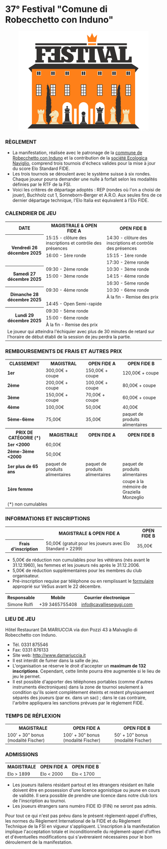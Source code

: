 # 37° Festival "Comune di Robecchetto con Induno"

<div align="center"><img src="../marchio_festival.png" alt="Festival RCI" /></div>

### RÈGLEMENT

- La manifestation, réalisée avec le patronage de la [commune de Robecchetto con Induno](http://www.commune.robecchetto-con-induno.mi.it/) et la contribution de la [société Ecologica Naviglio](http://www.ecologicanaviglio.it), comprend trois tournois d'échecs valides pour la mise à jour du score Elo Standard FIDE.
- Les trois tournois se déroulent avec le système suisse à six rondes. Chaque joueur pourra demander une nulle à forfait selon les modalités définies par le RTF de la FSI.
- Voici les critères de départage adoptés : REP (rondes où l'on a choisi de jouer), Buchholz cut 1, Sonneborn-Berger et A.R.O. Aux seules fins de ce dernier départage technique, l'Elo Italia est équivalent à l'Elo FIDE.

### CALENDRIER DE JEU

<table>
  <tr>
    <th>DATE</th>
    <th>MAGISTRALE & OPEN FIDE A</th>
    <th>OPEN FIDE B</th>
  </tr>
  <tr>
    <th rowspan="3">Vendredi 26 décembre 2025</th>
    <td>15:15 - clôture des inscriptions et contrôle des présences</td>
    <td>14:30 - clôture des inscriptions et contrôle des présences</td>
  </tr>
  <tr>
    <td>16:00 - 1ère ronde</td>
    <td>15:15 - 1ère ronde</td>
  </tr>
  <tr>
    <td></td>
    <td>17:30 - 2ème ronde</td>
  </tr>
  <tr>
    <th rowspan="3">Samedi 27 décembre 2025</th>
    <td>09:30 - 2ème ronde</td>
    <td>10:30 - 3ème ronde</td>
  </tr>
  <tr>
    <td>15:00 - 3ème ronde</td>
    <td>14:15 - 4ème ronde</td>
  </tr>
  <tr>
    <td></td>
    <td>16:30 - 5ème ronde</td>
  </tr>
  <tr>
    <th rowspan="3">Dimanche 28 décembre 2025</th>
    <td>09:30 - 4ème ronde</td>
    <td>10:30 - 6ème ronde</td>
  </tr>
    <tr>
    <td></td>
    <td>À la fin - Remise des prix</td>
  </tr>
    <tr>
    <td colspan="2">14:45 - Open Semi-rapide</td>
  </tr>
  <tr>
    <th rowspan="3">Lundi 29 décembre 2025</th>
    <td>09:30 - 5ème ronde</td>
    <td></td>
  </tr>
  <tr>
    <td>15:00 - 6ème ronde </td>
    <td></td>
  </tr>
    <tr>
    <td>À la fin - Remise des prix</td>
    <td></td>
  </tr>
  <tr>
    <td colspan="3">
      Le joueur qui atteindra l'échiquier avec plus de 30 minutes de retard sur l'horaire de début établi de la session de jeu perdra la partie.
    </td>
  </tr>
</table>

### REMBOURSEMENTS DE FRAIS ET AUTRES PRIX

<table>
  <tr>
    <th>CLASSEMENT</th>
    <th>MAGISTRAL</th>
    <th>OPEN FIDE A</th>
    <th>OPEN FIDE B</th>
  </tr>
  <tr>
    <td><b>1er</b></td>
    <td>300,00€ + coupe</td>
    <td>150,00€ + coupe</td>
    <td>120,00€ + coupe</td>
  </tr>
  <tr>
    <td><b>2ème</b></td>
    <td>200,00€ + coupe</td>
    <td>100,00€ + coupe</td>
    <td>80,00€ + coupe</td>
  </tr>
  <tr>
    <td><b>3ème</b></td>
    <td>150,00€ + coupe</td>
    <td>70,00€ + coupe</td>
    <td>60,00€ + coupe</td>
  </tr>
  <tr>
    <td><b>4ème</b></td>
    <td>100,00€</td>
    <td>50,00€</td>
    <td>40,00€</td>
  </tr>
  <tr>
    <td><b>5ème-6ème</b></td>
    <td>75,00€</td>
    <td>35,00€</td>
    <td>paquet de produits alimentaires</td>
  </tr>
  <tr>
    <th>PRIX DE CATÉGORIE (*)</th>
    <th>MAGISTRALE</th>
    <th>OPEN FIDE A</th>
    <th>OPEN FIDE B</th>
  </tr>
  <tr>
    <td><b>1er &lt;2000</b></td>
    <td>60,00€</td>
    <td></td>
    <td></td>
  </tr>
  <tr>
    <td><b>2ème-3ème &lt;2000</b></td>
    <td>50,00€</td>
    <td></td>
    <td></td>
  </tr>
  <tr>
    <td><b>1er plus de 65 ans</b></td>
    <td>paquet de produits alimentaires</td>
    <td>paquet de produits alimentaires</td>
    <td>paquet de produits alimentaires</td>
  </tr>
  <tr>
    <td><b>1ère femme</b></td>
    <td></td>
    <td></td>
    <td>coupe à la mémoire de Graziella Monzeglio</td>
  </tr>
  <tr>
    <td colspan="4">(*) non cumulables</td>
  </tr>
</table>

### INFORMATIONS ET INSCRIPTIONS

<table>
  <tr>
    <td></td>
    <th>MAGISTRALE & OPEN FIDE A</th>
    <th>OPEN FIDE B</th>
  </tr>
  <tr>
    <th>Frais d'inscription</th>
    <td>50,00€ (gratuit pour les joueurs avec Elo Standard &gt; 2299)</td>
    <td>35,00€</td>
  </tr>
  </table>

- 5,00€ de réduction non cumulables pour les vétérans (nés avant le 31.12.1960), les femmes et les joueurs nés après le 31.12.2006.
- 5,00€ de réduction supplémentaires pour les membres du club organisateur.
- Pré-inscription requise par téléphone ou en remplissant le <a href="https://vesus.org/event/???" target="_blank">formulaire</a> approprié sur VeSus avant le 22 décembre.

<table>
  <tr>
    <th>Responsable</th>
    <th>Mobile</th>
    <th>Courrier électronique</th>
  </tr>
  <tr>
    <td>Simone Rolfi</td>
    <td>+39&nbsp;3465755408</td>
    <td><a href="mailto:info@cavalliesegugi.com">info@cavalliesegugi.com</a>
    </td>
  </tr>
</table>

### LIEU DE JEU

Hôtel Restaurant DA MARIUCCIA via don Pozzi 43 à Malvaglio di Robecchetto con Induno.

- Tél. 0331 875546
- Fax: 0331 876133
- Site web: <a href="http://www.damariuccia.it" target="_blank">http://www.damariuccia.it</a>
- Il est interdit de fumer dans la salle de jeu.
- L'organisation se réserve le droit d'accepter un <strong>maximum de 132 inscriptions</strong>. Cependant, cette limite pourra être augmentée si le lieu de jeu le permet.
- Il est possible d'apporter des téléphones portables (comme d'autres instruments électroniques) dans la zone de tournoi seulement à condition qu'ils soient complètement éteints et restent physiquement séparés des joueurs (par ex. dans un sac) ; dans le cas contraire, l'arbitre appliquera les sanctions prévues par le règlement FIDE.

### TEMPS DE RÉFLEXION

<table>
  <tr>
    <th>MAGISTRALE</th>
    <th>OPEN FIDE A</th>
    <th>OPEN FIDE B</th>
  </tr>
  <tr>
    <td>100' + 30" bonus (modalité Fischer)</td>
    <td>100' + 30" bonus (modalité Fischer)</td>
    <td>50' + 10" bonus (modalité Fischer)</td>
  </tr>
  </table>

### ADMISSIONS

  <table>
    <tr>
    <th>MAGISTRALE</th>
    <th>OPEN FIDE A</th>
    <th>OPEN FIDE B</th>
  </tr>
  <tr>
    <td>Elo &gt; 1899</td>
    <td>Elo &lt; 2000</td>
    <td>Elo &lt; 1700</td>
  </tr>
  </table>

 - Les joueurs italiens résidant partout et les étrangers résidant en Italie doivent être en possession d'une licence agonistique ou jeune en cours de validité. Il sera possible de prendre une licence dans notre club lors de l'inscription au tournoi.
- Les joueurs étrangers sans numéro FIDE ID (FIN) ne seront pas admis.

Pour tout ce qui n'est pas prévu dans le présent règlement-appel d'offres, les normes du Règlement International de la FIDE et du Règlement Technique de la FSI en vigueur s'appliquent. L'inscription à la manifestation implique l'acceptation totale et inconditionnelle du règlement-appel d'offres et d'éventuelles modifications qui s'avéreraient nécessaires pour le bon déroulement de la manifestation.
